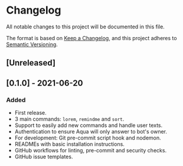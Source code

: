 # Changelog
All notable changes to this project will be documented in this file.

The format is based on [Keep a Changelog](https://keepachangelog.com/en/1.0.0/),
and this project adheres to [Semantic Versioning](https://semver.org/spec/v2.0.0.html).

## [Unreleased]

## [0.1.0] - 2021-06-20
### Added
- First release.
- 3 main commands: `lorem`, `remindme` and `sort`.
- Support to easily add new commands and handle user texts.
- Authentication to ensure Aqua will only answer to bot's owner.
- For development: Git pre-commit script hook and nodemon.
- READMEs with basic installation instructions.
- GitHub workflows for linting, pre-commit and security checks.
- GitHub issue templates.
